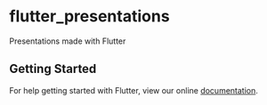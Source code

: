 # flutter_presentations

Presentations made with Flutter

## Getting Started

For help getting started with Flutter, view our online
[documentation](https://flutter.io/).
